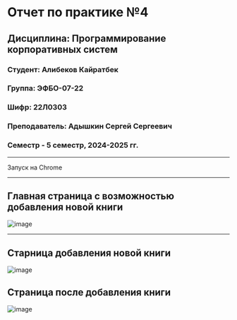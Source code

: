 # Отчет по практике №4
## Дисциплина: Программирование корпоративных систем
### Студент: Алибеков Кайратбек 
### Группа: ЭФБО-07-22
### Шифр: 22Л0303
### Преподаватель: Адышкин Сергей Сергеевич
### Семестр - 5 семестр, 2024-2025 гг.
_______

Запуск на Chrome 

______
## Главная страница с возможностью добавления новой книги 
![image](https://github.com/user-attachments/assets/71ef9f77-6b17-4bef-b903-646ed17572c3)


________
## Старница добавления новой книги 

![image](https://github.com/user-attachments/assets/839f2937-6d10-4f8c-84f0-357b1b463483)


## Страница после добавления книги 
![image](https://github.com/user-attachments/assets/6b6d6919-e1e5-4774-bbb2-afed34a11259)

